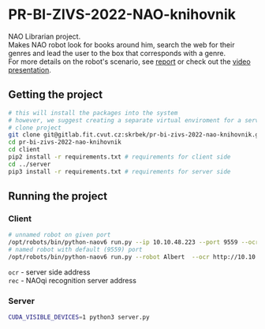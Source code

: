 # PR-BI-ZIVS-2022-NAO-knihovnik 

NAO Librarian project. \
Makes NAO robot look for books around him, search the web for their genres and lead the user to the box that corresponds with a genre. \
For more details on the robot's scenario, see [report](report_zivs.pdf) or check out the [video presentation](https://youtu.be/UQr7s4u6YVg).


## Getting the project
```sh
# this will install the packages into the system 
# however, we suggest creating a separate virtual enviroment for a server and a client
# clone project
git clone git@gitlab.fit.cvut.cz:skrbek/pr-bi-zivs-2022-nao-knihovnik.git
cd pr-bi-zivs-2022-nao-knihovnik
cd client
pip2 install -r requirements.txt # requirements for client side
cd ../server
pip3 install -r requirements.txt # requirements for server side
```
## Running the project

### Client
```sh
# unnamed robot on given port
/opt/robots/bin/python-naov6 run.py --ip 10.10.48.223 --port 9559 --ocr http://10.10.48.223:8080 --rec tcp://10.10.48.91:9999
# named robot with default (9559) port
/opt/robots/bin/python-naov6 run.py --robot Albert  --ocr http://10.10.48.223:8080 --rec tcp://10.10.48.91:9999
```
`ocr` - server side address \
`rec` - NAOqi recognition server address

### Server
```sh
CUDA_VISIBLE_DEVICES=1 python3 server.py
```
